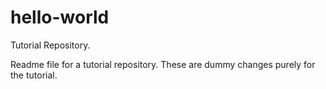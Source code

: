 # hello-world
Tutorial Repository.

Readme file for a tutorial repository.
These are dummy changes purely for the tutorial.
